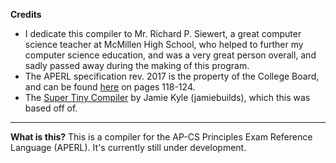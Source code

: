 **Credits**

 - I dedicate this compiler to Mr. Richard P. Siewert, a great computer science teacher at McMillen High School, who helped to further my computer science education, and was a very great person overall, and sadly passed away during the making of this program.
 - The APERL specification rev. 2017 is the property of the College Board, and can be found [here](https://web.archive.org/web/20170711045615/https://secure-media.collegeboard.org/digitalServices/pdf/ap/ap-computer-science-principles-course-and-exam-description.pdf) on pages 118-124.
 - The [Super Tiny Compiler](https://git.io/compiler) by Jamie Kyle (jamiebuilds), which this was based off of.

---
**What is this?**
This is a compiler for the AP-CS Principles Exam Reference Language (APERL). It's currently still under development.